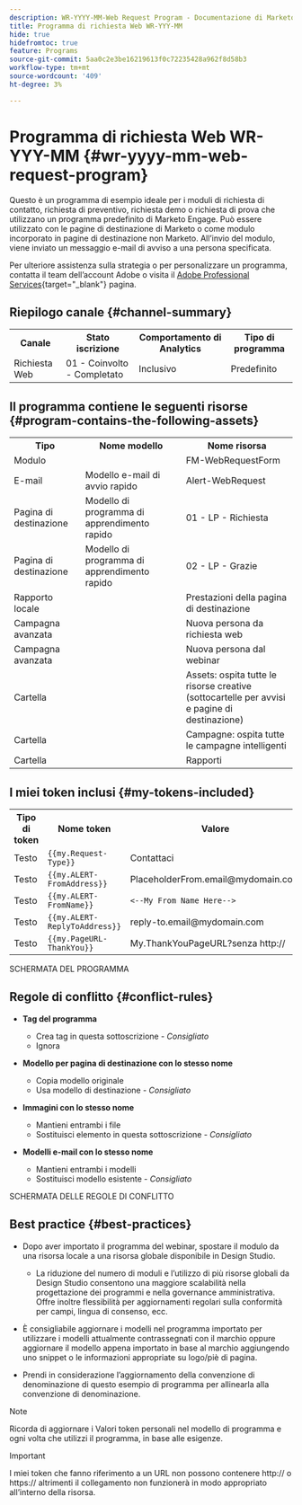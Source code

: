 ```yaml
---
description: WR-YYYY-MM-Web Request Program - Documentazione di Marketo - Documentazione del prodotto
title: Programma di richiesta Web WR-YYY-MM
hide: true
hidefromtoc: true
feature: Programs
source-git-commit: 5aa0c2e3be16219613f0c72235428a962f8d58b3
workflow-type: tm+mt
source-wordcount: '409'
ht-degree: 3%

---
```


# Programma di richiesta Web WR-YYY-MM {#wr-yyyy-mm-web-request-program}

Questo è un programma di esempio ideale per i moduli di richiesta di contatto, richiesta di preventivo, richiesta demo o richiesta di prova che utilizzano un programma predefinito di Marketo Engage. Può essere utilizzato con le pagine di destinazione di Marketo o come modulo incorporato in pagine di destinazione non Marketo. All’invio del modulo, viene inviato un messaggio e-mail di avviso a una persona specificata.

Per ulteriore assistenza sulla strategia o per personalizzare un programma, contatta il team dell’account Adobe o visita il [Adobe Professional Services](https://business.adobe.com/customers/consulting-services/main.html){target="_blank"} pagina.

## Riepilogo canale {#channel-summary}

<table style="table-layout:auto"> 
 <tbody> 
  <tr> 
   <th>Canale</th> 
   <th>Stato iscrizione</th>
   <th>Comportamento di Analytics</th>
   <th>Tipo di programma</th>
  </tr> 
  <tr> 
   <td>Richiesta Web</td> 
   <td>01 - Coinvolto - Completato</td>
   <td>Inclusivo</td>
   <td>Predefinito</td>
  </tr>
 </tbody> 
</table>

## Il programma contiene le seguenti risorse {#program-contains-the-following-assets}

<table style="table-layout:auto"> 
 <tbody> 
  <tr> 
   <th>Tipo</th> 
   <th>Nome modello</th>
   <th>Nome risorsa</th>
  </tr>
  <tr> 
   <td>Modulo</td> 
   <td> </td>
   <td>FM-WebRequestForm</td>
  </tr>
  <tr> 
   <td>E-mail</td> 
   <td>Modello e-mail di avvio rapido</td>
   <td>Alert-WebRequest</td>
  </tr>
  <tr> 
   <td>Pagina di destinazione</td> 
   <td>Modello di programma di apprendimento rapido</td>
   <td>01 - LP - Richiesta</td>
  </tr>
  <tr> 
   <td>Pagina di destinazione</td> 
   <td>Modello di programma di apprendimento rapido</td>
   <td>02 - LP - Grazie</td>
  </tr>
  <tr> 
   <td>Rapporto locale</td> 
   <td> </td>
   <td>Prestazioni della pagina di destinazione</td>
  </tr>
   <tr> 
   <td>Campagna avanzata</td> 
   <td> </td>
   <td>Nuova persona da richiesta web</td>
  </tr>
   <tr> 
   <td>Campagna avanzata</td> 
   <td> </td>
   <td>Nuova persona dal webinar</td>
  </tr>
  <tr> 
   <td>Cartella</td> 
   <td> </td>
   <td>Assets: ospita tutte le risorse creative 
<br/>(sottocartelle per avvisi e pagine di destinazione)</td>
  </tr>
  <tr> 
   <td>Cartella</td> 
   <td> </td>
   <td>Campagne: ospita tutte le campagne intelligenti</td>
  </tr>
  <tr> 
   <td>Cartella</td> 
   <td> </td>
   <td>Rapporti</td>
  </tr>
 </tbody> 
</table>

## I miei token inclusi {#my-tokens-included}

<table style="table-layout:auto"> 
 <tbody> 
  <tr> 
   <th>Tipo di token</th> 
   <th>Nome token</th>
   <th>Valore</th>
  </tr>
  <tr> 
   <td>Testo</td> 
   <td><code>{{my.Request-Type}}</code></td>
   <td>Contattaci</td>
  </tr>
  <tr> 
   <td>Testo</td> 
   <td><code>{{my.ALERT-FromAddress}}</code></td>
   <td>PlaceholderFrom.email@mydomain.com</td>
  </tr>
  <tr> 
   <td>Testo</td> 
   <td><code>{{my.ALERT-FromName}}</code></td>
   <td><code><--My From Name Here--></code></td>
  </tr>
  <tr> 
   <td>Testo</td> 
   <td><code>{{my.ALERT-ReplyToAddress}}</code></td>
   <td>reply-to.email@mydomain.com</td>
  </tr>
  <tr> 
   <td>Testo</td> 
   <td><code>{{my.PageURL-ThankYou}}</code></td>
   <td>My.ThankYouPageURL?senza http://</td>
  </tr>
 </tbody> 
</table>

SCHERMATA DEL PROGRAMMA

## Regole di conflitto {#conflict-rules}

* **Tag del programma**
   * Crea tag in questa sottoscrizione - _Consigliato_
   * Ignora

* **Modello per pagina di destinazione con lo stesso nome**
   * Copia modello originale
   * Usa modello di destinazione - _Consigliato_

* **Immagini con lo stesso nome**
   * Mantieni entrambi i file
   * Sostituisci elemento in questa sottoscrizione - _Consigliato_

* **Modelli e-mail con lo stesso nome**
   * Mantieni entrambi i modelli
   * Sostituisci modello esistente - _Consigliato_

SCHERMATA DELLE REGOLE DI CONFLITTO

## Best practice {#best-practices}

* Dopo aver importato il programma del webinar, spostare il modulo da una risorsa locale a una risorsa globale disponibile in Design Studio.
   * La riduzione del numero di moduli e l’utilizzo di più risorse globali da Design Studio consentono una maggiore scalabilità nella progettazione dei programmi e nella governance amministrativa. Offre inoltre flessibilità per aggiornamenti regolari sulla conformità per campi, lingua di consenso, ecc.

* È consigliabile aggiornare i modelli nel programma importato per utilizzare i modelli attualmente contrassegnati con il marchio oppure aggiornare il modello appena importato in base al marchio aggiungendo uno snippet o le informazioni appropriate su logo/piè di pagina.

* Prendi in considerazione l’aggiornamento della convenzione di denominazione di questo esempio di programma per allinearla alla convenzione di denominazione.

>[!NOTE]
>
>Ricorda di aggiornare i Valori token personali nel modello di programma e ogni volta che utilizzi il programma, in base alle esigenze.

>[!IMPORTANT]
>
>I miei token che fanno riferimento a un URL non possono contenere http:// o https:// altrimenti il collegamento non funzionerà in modo appropriato all’interno della risorsa.
